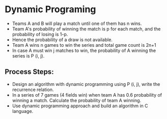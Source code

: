 # Dynamic Programing
- Teams A and B will play a match until one of them has n wins. 
- Team A's probability of winning the match is p for each match, and the probability of losing is 1-p. 
- Hence the probability of a draw is not available. 
- Team A wins n games to win the series and total game count is 2n+1
- In case A must win j matches to win, the probability of A winning the series is P (i, j).

## Process Steps:
- Design an algorithm with dynamic programming using P (i, j), write the recurrence relation.
- In a series of 7 games (4 fields win) when team A has 0.6 probability of winning a match.
Calculate the probability of team A winning.
- Use dynamic programming approach and build an algorithm in C language.